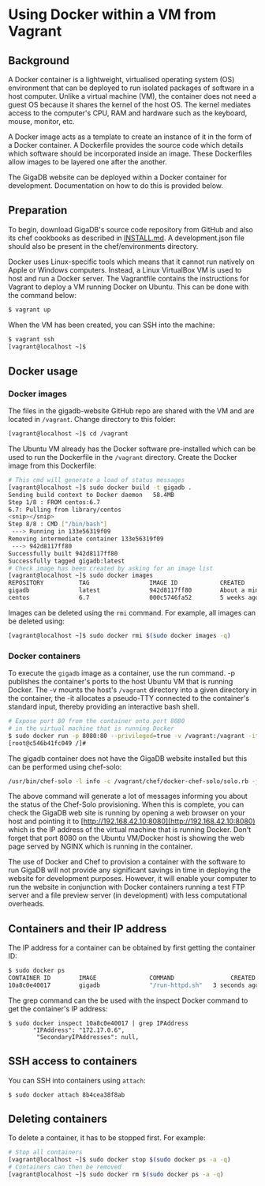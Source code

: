 # Using Docker within a VM from Vagrant

## Background

A Docker container is a lightweight, virtualised operating system (OS)
environment that can be deployed to run isolated packages of software in 
a host computer. Unlike a virtual machine (VM), the container does not need 
a guest OS because it shares the kernel of the host OS. The kernel mediates 
access to the computer's CPU, RAM and hardware such as the keyboard, mouse, 
monitor, etc.

A Docker image acts as a template to create an instance of it in the form of a
Docker container. A Dockerfile provides the source code which details which 
software should be incorporated inside an image. These Dockerfiles allow images 
to be layered one after the another.

The GigaDB website can be deployed within a Docker container for development.
Documentation on how to do this is provided below.

## Preparation

To begin, download GigaDB's source code repository from GitHub and also its
chef cookbooks as described in [INSTALL.md](./INSTALL.md). A development.json
file should also be present in the chef/environments directory.

Docker uses Linux-specific tools which means that it cannot run natively on 
Apple or Windows computers. Instead, a Linux VirtualBox VM is used to host and run 
a Docker server. The Vagrantfile contains the instructions for Vagrant to deploy 
a VM running Docker on Ubuntu. This can be done with the command below:

```bash
$ vagrant up
```

When the VM has been created, you can SSH into the machine:

```bash
$ vagrant ssh
[vagrant@localhost ~]$ 
```

## Docker usage

### Docker images

The files in the gigadb-website GitHub repo are shared with the VM and are
located in `/vagrant`. Change directory to this folder:

```bash
[vagrant@localhost ~]$ cd /vagrant
```

The Ubuntu VM already has the Docker software pre-installed which can be
used to run the Dockerfile in the `/vagrant` directory. Create the Docker 
image from this Dockerfile:

```bash
# This cmd will generate a load of status messages
[vagrant@localhost ~]$ sudo docker build -t gigadb .
Sending build context to Docker daemon   58.4MB
Step 1/8 : FROM centos:6.7
6.7: Pulling from library/centos
<snip></snip>
Step 8/8 : CMD ["/bin/bash"]
 ---> Running in 133e56319f09
Removing intermediate container 133e56319f09
 ---> 942d8117ff80
Successfully built 942d8117ff80
Successfully tagged gigadb:latest
# Check image has been created by asking for an image list
[vagrant@localhost ~]$ sudo docker images
REPOSITORY          TAG                 IMAGE ID            CREATED              SIZE
gigadb              latest              942d8117ff80        About a minute ago   367MB
centos              6.7                 000c5746fa52        5 weeks ago          191MB
```

Images can be deleted using the `rmi` command. For example, all images can be
deleted using:

```bash
[vagrant@localhost ~]$ sudo docker rmi $(sudo docker images -q)
```

### Docker containers

To execute the `gigadb` image as a container, use the run command. -p publishes the 
container's ports to the host Ubuntu VM that is running Docker. The -v mounts the host's 
`/vagrant` directory into a given directory in the container, the -it allocates a 
pseudo-TTY connected to the container's standard input, thereby providing an 
interactive bash shell.

```bash
# Expose port 80 from the container onto port 8080 
# in the virtual machine that is running Docker
$ sudo docker run -p 8080:80 --privileged=true -v /vagrant:/vagrant -it gigadb bash
[root@c546b41fc049 /]# 
```

The gigadb container does not have the GigaDB website installed but this 
can be performed using chef-solo:

```bash
/usr/bin/chef-solo -l info -c /vagrant/chef/docker-chef-solo/solo.rb -j /vagrant/chef/docker-chef-solo/node.json
```

The above command will generate a lot of messages informing you about the status
of the Chef-Solo provisioning. When this is complete, you can check the GigaDB 
web site is running by opening a web browser on your host and pointing it to 
[http://192.168.42.10:8080](http://192.168.42.10:8080) which is the IP address 
of the virtual machine that is running Docker. Don't forget that port 8080 on the
Ubuntu VM/Docker host is showing the web page served by NGINX which is running in 
the container.

The use of Docker and Chef to provision a container with the software to run GigaDB
will not provide any significant savings in time in deploying the website for
development purposes. However, it will enable your computer to run the website in
conjunction with Docker containers running a test FTP server and a file preview server 
(in development) with less computational overheads.

## Containers and their IP address

The IP address for a container can be obtained by first getting the container
ID:

```bash
$ sudo docker ps
CONTAINER ID        IMAGE               COMMAND                CREATED             STATUS              PORTS                    NAMES
10a8c0e40017        gigadb              "/run-httpd.sh"   3 seconds ago       Up 2 seconds        0.0.0.0:8080->80/tcp   goofy_sinoussi 
```

The grep command can the be used with the inspect Docker command to get the
container's IP address:

```
$ sudo docker inspect 10a8c0e40017 | grep IPAddress
       "IPAddress": "172.17.0.6",
        "SecondaryIPAddresses": null,
```

## SSH access to containers

You can SSH into containers using `attach`:

```
$ sudo docker attach 8b4cea38f8ab
```

## Deleting containers

To delete a container, it has to be stopped first. For example:

```bash
# Stop all containers
[vagrant@localhost ~]$ sudo docker stop $(sudo docker ps -a -q)
# Containers can then be removed
[vagrant@localhost ~]$ sudo docker rm $(sudo docker ps -a -q)
```
 
